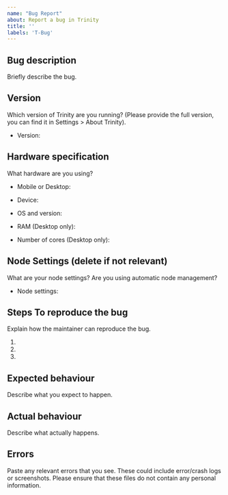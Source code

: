 ```yaml
---
name: "Bug Report"
about: Report a bug in Trinity
title: ''
labels: 'T-Bug'
---
```


## Bug description

Briefly describe the bug.

## Version

Which version of Trinity are you running? (Please provide the full version, you can find it in Settings > About Trinity).

- Version:

## Hardware specification

What hardware are you using?

- Mobile or Desktop: 
- Device:
- OS and version:

- RAM (Desktop only):
- Number of cores (Desktop only):

## Node Settings (delete if not relevant)

What are your node settings? Are you using automatic node management?

- Node settings: 

## Steps To reproduce the bug

Explain how the maintainer can reproduce the bug.

1. 
2. 
3. 

## Expected behaviour

Describe what you expect to happen.

## Actual behaviour

Describe what actually happens.

## Errors

Paste any relevant errors that you see. These could include error/crash logs or screenshots. Please ensure that these files do not contain any personal information. 
